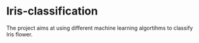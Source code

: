 # Iris-classification
The project aims at using different machine learning algortihms to classify Iris flower.
